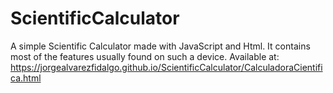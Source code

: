 # ScientificCalculator
A simple Scientific Calculator made with JavaScript and Html. It contains most of the features usually found on such a device.
Available at:
https://jorgealvarezfidalgo.github.io/ScientificCalculator/CalculadoraCientifica.html
